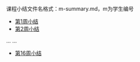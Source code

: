 课程小结文件名格式：m-summary.md，m为学生编号

- [第1周小结](../Study-Memo/0-Day0.md)
- [第2周小结](../Study-Memo/16_Day1.md)

... ...

- [第16周小结](../Study-Memo/0-Day16.md)

